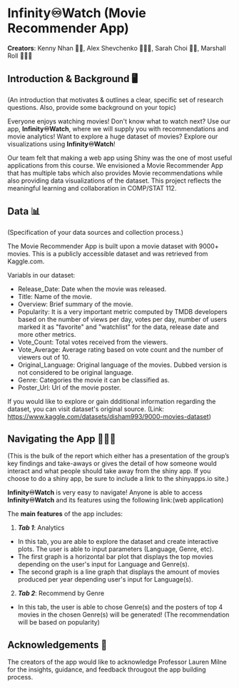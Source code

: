 # **Infinity♾Watch** (Movie Recommender App)

**Creators**: Kenny Nhan 👦🏻, Alex Shevchenko 👱🏼‍♂️, Sarah Choi 👩🏻, Marshall Roll 👱🏻‍♂️

## Introduction & Background 🖥
(An introduction that motivates & outlines a clear, specific set of research questions. Also, provide some background on your topic)

Everyone enjoys watching movies! Don't know what to watch next? Use our app, **Infinity♾Watch**, where we will supply you with recommendations and movie analytics! Want to explore a huge dataset of movies? Explore our visualizations using **Infinity♾Watch**!

Our team felt that making a web app using Shiny was the one of most useful applications from this course. We envisioned a Movie Recommender App that has multiple tabs which also provides Movie recommendations while also providing data visualizations of the dataset. This project reflects the meaningful learning and collaboration in COMP/STAT 112. 

## Data 📊
(Specification of your data sources and collection process.)

The Movie Recommender App is built upon a movie dataset with 9000+ movies. This is a publicly accessible dataset and was retrieved from Kaggle.com. 

Variabls in our dataset:
- Release_Date: Date when the movie was released.
- Title: Name of the movie.
- Overview: Brief summary of the movie.
- Popularity: It is a very important metric computed by TMDB developers based on the number of views per day, votes per day, number of users marked it as "favorite" and "watchlist" for the data, release date and more other metrics.
- Vote_Count: Total votes received from the viewers.
- Vote_Average: Average rating based on vote count and the number of viewers out of 10.
- Original_Language: Original language of the movies. Dubbed version is not considered to be original language.
- Genre: Categories the movie it can be classified as.
- Poster_Url: Url of the movie poster.

If you would like to explore or gain ddditional information regarding the dataset, you can visit dataset's original source. (Link: https://www.kaggle.com/datasets/disham993/9000-movies-dataset)

## Navigating the App 👩🏻‍💻
(This is the bulk of the report which either has a presentation of the group’s key findings and take-aways or gives the detail of how someone would interact and what people should take away from the shiny app. If you choose to do a shiny app, be sure to include a link to the shinyapps.io site.)

**Infinity♾Watch** is very easy to navigate! Anyone is able to access **Infinity♾Watch** and its features using the following link:(web application)

The **main features** of the app includes:

1. ***Tab 1***: Analytics 
- In this tab, you are able to explore the dataset and create interactive plots. The user is able to input parameters (Language, Genre, etc). 
- The first graph is a horizontal bar plot that displays the top movies depending on the user's input for Language and Genre(s). 
- The second graph is a line graph that displays the amount of movies produced per year depending user's input for Language(s). 

2. ***Tab 2***: Recommend by Genre
- In this tab, the user is able to chose Genre(s) and the posters of top 4 movies in the chosen Genre(s) will be generated! (The recommendation will be based on popularity)

## Acknowledgements 🧠

The creators of the app would like to acknowledge Professor Lauren Milne for the insights, guidance, and feedback througout the app building process. 



